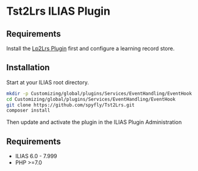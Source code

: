 # Tst2Lrs ILIAS Plugin

## Requirements

Install the [Lp2Lrs Plugin](https://github.com/internetlehrer/Lp2Lrs) first and configure a learning record store.

## Installation

Start at your ILIAS root directory.

```bash
mkdir -p Customizing/global/plugins/Services/EventHandling/EventHook
cd Customizing/global/plugins/Services/EventHandling/EventHook
git clone https://github.com/spyfly/Tst2Lrs.git
composer install
```

Then update and activate the plugin in the ILIAS Plugin Administration

## Requirements

* ILIAS 6.0 - 7.999
* PHP >=7.0
